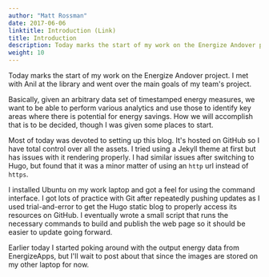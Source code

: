 ```yaml
---
author: "Matt Rossman"
date: 2017-06-06
linktitle: Introduction (Link)
title: Introduction
description: Today marks the start of my work on the Energize Andover project
weight: 10
---
```



Today marks the start of my work on the Energize Andover project. I met with Anil at the library and went over the main goals of my team's project.

Basically, given an arbitrary data set of timestamped energy measures, we want to be able to perform various analytics and use those to identify key areas where there is potential for energy savings. How we will accomplish that is to be decided, though I was given some places to start.

Most of today was devoted to setting up this blog. It's hosted on GitHub so I have total control over all the assets. I tried using a Jekyll theme at first but has issues with it rendering properly. I had similar issues after switching to Hugo, but found that it was a minor matter of using an `http` url instead of `https`.

I installed Ubuntu on my work laptop and got a feel for using the command interface. I got lots of practice with Git after repeatedly pushing updates as I used trial-and-error to get the Hugo static blog to properly access its resources on GitHub. I eventually wrote a small script that runs the necessary commands to build and publish the web page so it should be easier to update going forward.

Earlier today I started poking around with the output energy data from EnergizeApps, but I'll wait to post about that since the images are stored on my other laptop for now.

